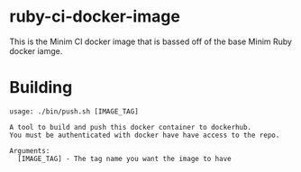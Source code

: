 # ruby-ci-docker-image
This is the Minim CI docker image that is bassed off of the base Minim Ruby docker iamge.

# Building
```
usage: ./bin/push.sh [IMAGE_TAG]

A tool to build and push this docker container to dockerhub.
You must be authenticated with docker have have access to the repo.

Arguments:
  [IMAGE_TAG] - The tag name you want the image to have
```
